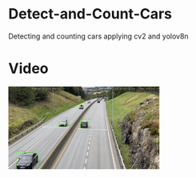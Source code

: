 # Detect-and-Count-Cars
Detecting and counting cars applying cv2 and yolov8n




# Video

<img src="https://github.com/henrik-lauritsen-ch/Pictures/blob/main/count_cars.png" width=60% height=60%>

